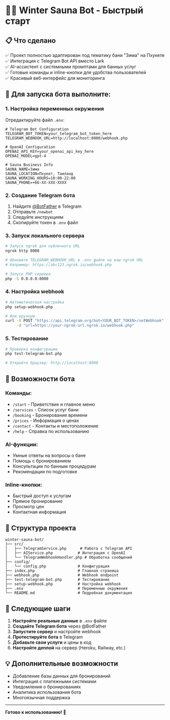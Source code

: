 # 🧖‍♀️ Winter Sauna Bot - Быстрый старт

## 📋 Что сделано

✅ Проект полностью адаптирован под тематику бани "Зима" на Пхукете  
✅ Интеграция с Telegram Bot API вместо Lark  
✅ AI-ассистент с системными промптами для банных услуг  
✅ Готовые команды и inline-кнопки для удобства пользователей  
✅ Красивый веб-интерфейс для мониторинга  

## 🚀 Для запуска бота выполните:

### 1. Настройка переменных окружения
Отредактируйте файл `.env`:
```env
# Telegram Bot Configuration
TELEGRAM_BOT_TOKEN=your_telegram_bot_token_here
TELEGRAM_WEBHOOK_URL=http://localhost:8000/webhook.php

# OpenAI Configuration  
OPENAI_API_KEY=your_openai_api_key_here
OPENAI_MODEL=gpt-4

# Sauna Business Info
SAUNA_NAME=Зима
SAUNA_LOCATION=Пхукет, Таиланд
SAUNA_WORKING_HOURS=10:00-22:00
SAUNA_PHONE=+66-XX-XXX-XXXX
```

### 2. Создание Telegram бота
1. Найдите [@BotFather](https://t.me/botfather) в Telegram
2. Отправьте `/newbot`
3. Следуйте инструкциям
4. Скопируйте токен в `.env` файл

### 3. Запуск локального сервера
```bash
# Запуск ngrok для публичного URL
ngrok http 8000

# Обновите TELEGRAM_WEBHOOK_URL в .env файле на ваш ngrok URL
# Например: https://abc123.ngrok.io/webhook.php

# Запуск PHP сервера
php -S 0.0.0.0:8000
```

### 4. Настройка webhook
```bash
# Автоматическая настройка
php setup-webhook.php

# Или вручную
curl -X POST "https://api.telegram.org/bot<YOUR_BOT_TOKEN>/setWebhook" \
     -d "url=https://your-ngrok-url.ngrok.io/webhook.php"
```

### 5. Тестирование
```bash
# Проверка конфигурации
php test-telegram-bot.php

# Откройте браузер: http://localhost:8000
```

## 🤖 Возможности бота

### Команды:
- `/start` - Приветствие и главное меню
- `/services` - Список услуг бани
- `/booking` - Бронирование времени
- `/prices` - Информация о ценах
- `/contact` - Контакты и местоположение
- `/help` - Справка по использованию

### AI-функции:
- Умные ответы на вопросы о бане
- Помощь с бронированием
- Консультации по банным процедурам
- Рекомендации по подготовке

### Inline-кнопки:
- Быстрый доступ к услугам
- Прямое бронирование
- Просмотр цен
- Контактная информация

## 📁 Структура проекта

```
winter-sauna-bot/
├── src/
│   ├── TelegramService.php      # Работа с Telegram API
│   ├── AIService.php           # Интеграция с OpenAI
│   └── TelegramWebhookHandler.php # Обработка сообщений
├── config/
│   └── config.php              # Конфигурация
├── index.php                   # Главная страница
├── webhook.php                 # Webhook endpoint
├── test-telegram-bot.php       # Тестирование
├── setup-webhook.php           # Настройка webhook
├── .env                        # Переменные окружения
└── README.md                   # Подробная документация
```

## 🎯 Следующие шаги

1. **Настройте реальные данные** в `.env` файле
2. **Создайте Telegram бота** через @BotFather
3. **Запустите сервер** и настройте webhook
4. **Протестируйте бота** в Telegram
5. **Добавьте свои услуги** и цены в код
6. **Настройте деплой** на сервер (Heroku, Railway, etc.)

## 💡 Дополнительные возможности

- Добавление базы данных для бронирований
- Интеграция с платежными системами
- Уведомления о бронированиях
- Аналитика использования бота
- Многоязычная поддержка

---

**Готово к использованию! 🎉**
